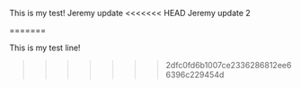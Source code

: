 
This is my test!
Jeremy update
<<<<<<< HEAD
Jeremy update 2

=======

This is my test line!
>>>>>>> 2dfc0fd6b1007ce2336286812ee66396c229454d
